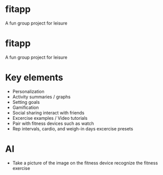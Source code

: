 # fitapp
A fun group project for leisure 

# fitapp
A fun group project for leisure 


# Key elements 
- Personalization 
- Activity summaries / graphs 
- Setting goals
- Gamification
- Social sharing interact with friends 
- Excercise examples / Video tutorials
- Pair with fitness devices such as watch 
- Rep intervals, cardio, and weigh-in days excercise presets 

# AI
- Take a picture of the image on the fitness device recognize the fitness exercise 
